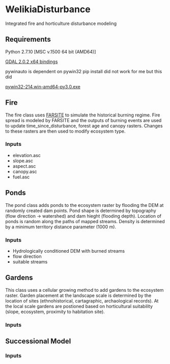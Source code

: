 # WelikiaDisturbance
Integrated fire and horticulture disturbance modeling
## Requirements ##
Python 2.7.10 [MSC v.1500 64 bit (AMD64)]


[GDAL 2.0.2 x64 bindings](http://www.lfd.uci.edu/~gohlke/pythonlibs/#gdal)

pywinauto is dependent on pywin32 pip install did not work for me but this did

[pywin32-214.win-amd64-py3.0.exe](https://sourceforge.net/projects/pywin32/files/pywin32/Build%20214/)

## Fire ##
The fire class uses [FARSITE]() to simulate the historical burning regime. Fire spread is modeled by FARSITE and the outputs of burning events are used to update time_since_disturbance, forest age and canopy rasters. Changes to these rasters are then used to modify ecosystem type.

### Inputs ###
 - elevation.asc
 - slope.asc
 - aspect.asc
 - canopy.asc
 - fuel.asc

## Ponds 
The pond class adds ponds to the ecosystem raster by flooding the DEM at randomly created dam points. Pond shape is determined by topography (flow direction -> watershed) and dam hieght (flooding depth). Location of ponds is random along the paths of mapped streams. Density is determined by a minimum territory distance parameter (1000 m).  

### Inputs
 - Hydrologically conditioned DEM with burned streams
 - flow direction
 - suitable streams
 
## Gardens
This class uses a cellular growing method to add gardens to the ecosystem raster. Garden placement at the landscape scale is determined by the location of sites (ethnohistorical, cartagraphic, archaological records). At the local scale gardens are postioned based on horticultural suitability (slope, ecosystem, proximity to habitation site).

### Inputs

## Successional Model ##
### Inputs ###
